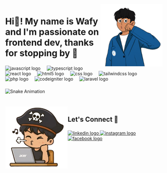 <br clear="both">

<img align="right" height="200" src="assets/myCartoon.png"  />

###

<h1 align="left">Hi👋! My name is Wafy and I'm passionate on frontend dev, thanks for stopping by 🚀</h1>

###

<div align="left">
  <img src="https://cdn.jsdelivr.net/gh/devicons/devicon/icons/javascript/javascript-original.svg" height="40" alt="javascript logo"  />
  <img width="12" />
  <img src="https://cdn.jsdelivr.net/gh/devicons/devicon/icons/typescript/typescript-original.svg" height="40" alt="typescript logo"  />
  <img width="12" />
  <img src="https://cdn.jsdelivr.net/gh/devicons/devicon/icons/react/react-original.svg" height="40" alt="react logo"  />
  <img width="12" />
  <img src="https://cdn.jsdelivr.net/gh/devicons/devicon/icons/html5/html5-original.svg" height="40" alt="html5 logo"  />
  <img width="12" />
  <img src="https://cdn.jsdelivr.net/gh/devicons/devicon/icons/css3/css3-original.svg" height="40" alt="css logo"  />
  <img width="12" />
  <img src="https://cdn.jsdelivr.net/gh/devicons/devicon/icons/tailwindcss/tailwindcss-original-wordmark.svg" height="40" alt="tailwindcss logo"  />
  <img width="12" />
  <img src="https://cdn.jsdelivr.net/gh/devicons/devicon/icons/php/php-original.svg" height="40" alt="php logo"  />
  <img width="12" />
  <img src="https://cdn.jsdelivr.net/gh/devicons/devicon/icons/codeigniter/codeigniter-plain.svg" height="40" alt="codeigniter logo"  />
  <img width="12" />
  <img src="https://cdn.jsdelivr.net/gh/devicons/devicon/icons/laravel/laravel-original.svg" height="40" alt="laravel logo"  />
</div>

###

<picture>
  <source media="(prefers-color-scheme: dark)" srcset="https://raw.githubusercontent.com/zyalwfie/zyalwfie/output/github-snake-dark.svg" />
  <source media="(prefers-color-scheme: light)" srcset="https://raw.githubusercontent.com/zyalwfie/zyalwfie/output/github-snake.svg" />
  <img alt="Snake Animation" src="https://raw.githubusercontent.com/zyalwfie/zyalwfie/output/github-snake.svg" />
</picture>

###

<br clear="both">

<img align="left" height="200" src="assets/file_000000007bcc61f8bf0b526505f28fe6~3.png"  />

###

<h2 align="left">Let's Connect 🔗</h2>

###

<div align="left">
  <a href="https://instagram.com/wwfyy_/](https://www.linkedin.com/in/ziyad-alwafie-798373258/" target="_blank">
  <img src="https://raw.githubusercontent.com/maurodesouza/profile-readme-generator/master/src/assets/icons/social/linkedin/default.svg" width="52" height="40" alt="linkedin logo"  />
  </a>
	<a href="https://instagram.com/wwfyy_/" target="_blank">
  <img src="https://raw.githubusercontent.com/maurodesouza/profile-readme-generator/master/src/assets/icons/social/instagram/default.svg" width="52" height="40" alt="instagram logo"  />
	</a>
	<a href="https://www.facebook.com/zyalwfie/" target="_blank">
  <img src="https://raw.githubusercontent.com/maurodesouza/profile-readme-generator/master/src/assets/icons/social/facebook/default.svg" width="52" height="40" alt="facebook logo"  />
	</a>
</div>

###
